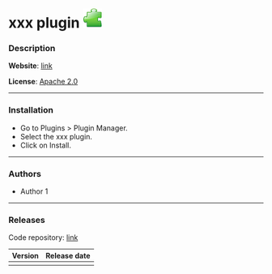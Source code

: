 # xxx plugin ![](/images/plugin.png)

### Description

**Website**: [link](link)

**License**: [Apache 2.0](http://www.apache.org/licenses/LICENSE-2.0)

----

### Installation
* Go to Plugins > Plugin Manager. 
* Select the xxx plugin.
* Click on Install.

----

### Authors
* Author 1

---- 

### Releases

Code repository: [link](link)

| Version | Release date |
| ------- |:------------:| 
| | |  

